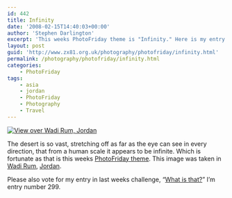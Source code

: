 ```yaml
---
id: 442
title: Infinity
date: '2008-02-15T14:40:03+00:00'
author: 'Stephen Darlington'
excerpt: 'This weeks PhotoFriday theme is "Infinity." Here is my entry.'
layout: post
guid: 'http://www.zx81.org.uk/photography/photofriday/infinity.html'
permalink: /photography/photofriday/infinity.html
categories:
    - PhotoFriday
tags:
    - asia
    - jordan
    - PhotoFriday
    - Photography
    - Travel
---
```


[![View over Wadi Rum, Jordan](https://i0.wp.com/farm8.staticflickr.com/7308/10817479726_55a79ab654.jpg?resize=500%2C333)](http://www.flickr.com/photos/stephendarlington/10817479726/ "View over Wadi Rum, Jordan by stephendarlington, on Flickr")

The desert is so vast, stretching off as far as the eye can see in every direction, that from a human scale it appears to be infinite. Which is fortunate as that is this weeks [PhotoFriday theme](http://www.photofriday.com/archives/challenge/000746.php). This image was taken in [Wadi Rum](/travel/jordan-wadi-rum.html), [Jordan](/travel/jordan-and-egypt.html).

Please also vote for my entry in last weeks challenge, “[What is that?](http://www.photofriday.com/linkviewer.php?id=744)” I’m entry number 299.